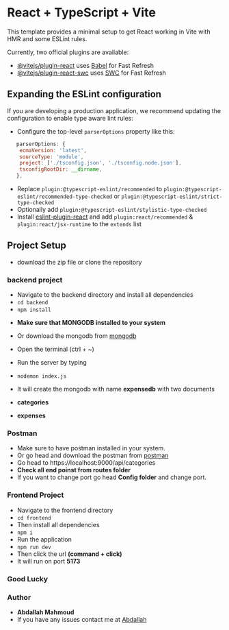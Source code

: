 # React + TypeScript + Vite

This template provides a minimal setup to get React working in Vite with HMR and some ESLint rules.

Currently, two official plugins are available:

- [@vitejs/plugin-react](https://github.com/vitejs/vite-plugin-react/blob/main/packages/plugin-react/README.md) uses [Babel](https://babeljs.io/) for Fast Refresh
- [@vitejs/plugin-react-swc](https://github.com/vitejs/vite-plugin-react-swc) uses [SWC](https://swc.rs/) for Fast Refresh

## Expanding the ESLint configuration

If you are developing a production application, we recommend updating the configuration to enable type aware lint rules:

- Configure the top-level `parserOptions` property like this:

```js
   parserOptions: {
    ecmaVersion: 'latest',
    sourceType: 'module',
    project: ['./tsconfig.json', './tsconfig.node.json'],
    tsconfigRootDir: __dirname,
   },
```

- Replace `plugin:@typescript-eslint/recommended` to `plugin:@typescript-eslint/recommended-type-checked` or `plugin:@typescript-eslint/strict-type-checked`
- Optionally add `plugin:@typescript-eslint/stylistic-type-checked`
- Install [eslint-plugin-react](https://github.com/jsx-eslint/eslint-plugin-react) and add `plugin:react/recommended` & `plugin:react/jsx-runtime` to the `extends` list

## Project Setup

- download the zip file or clone the repository

### backend project

- Navigate to the backend directory and install all dependencies
- `cd backend `
- `npm install`

* **Make sure that MONGODB installed to your system**

- Or download the mongodb from [mongodb](https://www.mongodb.com/try/download/community)

- Open the terminal (ctrl + ~)
- Run the server by typing
- `nodemon index.js`
- It will create the mongodb with name **expensedb** with two documents
- **categories**
- **expenses**

### Postman

- Make sure to have postman installed in your system.
- Or go head and download the postman from [postman](https://www.postman.com/)
- Go head to https://localhost:9000/api/categories
- **Check all end poinst from routes folder**
- If you want to change port go head **Config folder** and change port.

### Frontend Project

- Navigate to the frontend directory
- `cd frontend`
- Then install all dependencies
- `npm i`
- Run the application
- `npm run dev`
- Then click the url **(command + click)**
- It will run on port **5173**

### Good Lucky

### Author

- **Abdallah Mahmoud**
- If you have any issues contact me at [Abdallah](https://www.facebook.com/abdallahriig)
